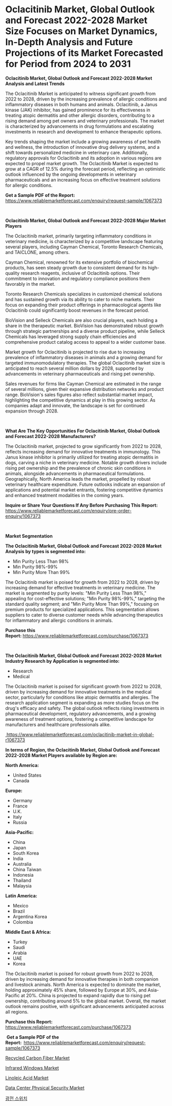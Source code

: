 <p><h1>Oclacitinib Market, Global Outlook and Forecast 2022-2028 Market Size Focuses on Market Dynamics, In-Depth Analysis and Future Projections of its Market Forecasted for Period from 2024 to 2031</h1></p><p><strong>Oclacitinib Market, Global Outlook and Forecast 2022-2028 Market Analysis and Latest Trends</strong></p>
<p><p>The Oclacitinib Market is anticipated to witness significant growth from 2022 to 2028, driven by the increasing prevalence of allergic conditions and inflammatory diseases in both humans and animals. Oclacitinib, a Janus kinase (JAK) inhibitor, has gained prominence for its effectiveness in treating atopic dermatitis and other allergic disorders, contributing to a rising demand among pet owners and veterinary professionals. The market is characterized by advancements in drug formulations and escalating investments in research and development to enhance therapeutic options.</p><p>Key trends shaping the market include a growing awareness of pet health and wellness, the introduction of innovative drug delivery systems, and a shift towards personalized medicine in veterinary care. Additionally, regulatory approvals for Oclacitinib and its adoption in various regions are expected to propel market growth. The Oclacitinib Market is expected to grow at a CAGR of 12.5% during the forecast period, reflecting an optimistic outlook influenced by the ongoing developments in veterinary pharmaceuticals and an increasing focus on effective treatment solutions for allergic conditions.</p></p>
<p><strong>Get a Sample PDF of the Report:&nbsp;</strong> <a href="https://www.reliablemarketforecast.com/enquiry/request-sample/1067373">https://www.reliablemarketforecast.com/enquiry/request-sample/1067373</a></p>
<p>&nbsp;</p>
<p><strong>Oclacitinib Market, Global Outlook and Forecast 2022-2028 Major Market Players</strong></p>
<p><p>The Oclacitinib market, primarily targeting inflammatory conditions in veterinary medicine, is characterized by a competitive landscape featuring several players, including Cayman Chemical, Toronto Research Chemicals, and TAICLONE, among others. </p><p>Cayman Chemical, renowned for its extensive portfolio of biochemical products, has seen steady growth due to consistent demand for its high-quality research reagents, inclusive of Oclacitinib options. Their commitment to innovation and regulatory compliance positions them favorably in the market.</p><p>Toronto Research Chemicals specializes in customized chemical solutions and has sustained growth via its ability to cater to niche markets. Their focus on expanding their product offerings in pharmacological agents like Oclacitinib could significantly boost revenues in the forecast period.</p><p>BioVision and Selleck Chemicals are also crucial players, each holding a share in the therapeutic market. BioVision has demonstrated robust growth through strategic partnerships and a diverse product pipeline, while Selleck Chemicals has leveraged strong supply chain efficiencies and comprehensive product catalog access to appeal to a wider customer base.</p><p>Market growth for Oclacitinib is projected to rise due to increasing prevalence of inflammatory diseases in animals and a growing demand for targeted immunomodulatory therapies. The global Oclacitinib market size is anticipated to reach several million dollars by 2028, supported by advancements in veterinary pharmaceuticals and rising pet ownership.</p><p>Sales revenues for firms like Cayman Chemical are estimated in the range of several millions, given their expansive distribution networks and product range. BioVision's sales figures also reflect substantial market impact, highlighting the competitive dynamics at play in this growing sector. As companies adapt and innovate, the landscape is set for continued expansion through 2028.</p></p>
<p>&nbsp;</p>
<p><strong>What Are The Key Opportunities For Oclacitinib Market, Global Outlook and Forecast 2022-2028 Manufacturers?</strong></p>
<p><p>The Oclacitinib market, projected to grow significantly from 2022 to 2028, reflects increasing demand for innovative treatments in immunology. This Janus kinase inhibitor is primarily utilized for treating atopic dermatitis in dogs, carving a niche in veterinary medicine. Notable growth drivers include rising pet ownership and the prevalence of chronic skin conditions in animals, alongside advancements in pharmaceutical formulations. Geographically, North America leads the market, propelled by robust veterinary healthcare expenditure. Future outlooks indicate an expansion of applications and potential market entrants, fostering competitive dynamics and enhanced treatment modalities in the coming years.</p></p>
<p><strong>Inquire or Share Your Questions If Any Before Purchasing This Report:</strong> <a href="https://www.reliablemarketforecast.com/enquiry/pre-order-enquiry/1067373">https://www.reliablemarketforecast.com/enquiry/pre-order-enquiry/1067373</a></p>
<p>&nbsp;</p>
<p><strong>Market Segmentation</strong></p>
<p><strong>The Oclacitinib Market, Global Outlook and Forecast 2022-2028 Market Analysis by types is segmented into:</strong></p>
<p><ul><li>Min Purity Less Than 98%</li><li>Min Purity 98%-99%</li><li>Min Purity More Than 99%</li></ul></p>
<p><p>The Oclacitinib market is poised for growth from 2022 to 2028, driven by increasing demand for effective treatments in veterinary medicine. The market is segmented by purity levels: "Min Purity Less Than 98%," appealing for cost-effective solutions; "Min Purity 98%-99%," targeting the standard quality segment; and "Min Purity More Than 99%," focusing on premium products for specialized applications. This segmentation allows suppliers to cater to diverse customer needs while advancing therapeutics for inflammatory and allergic conditions in animals.</p></p>
<p><strong>Purchase this Report:&nbsp;</strong><a href="https://www.reliablemarketforecast.com/purchase/1067373">https://www.reliablemarketforecast.com/purchase/1067373</a></p>
<p>&nbsp;</p>
<p><strong>The Oclacitinib Market, Global Outlook and Forecast 2022-2028 Market Industry Research by Application is segmented into:</strong></p>
<p><ul><li>Research</li><li>Medical</li></ul></p>
<p><p>The Oclacitinib market is poised for significant growth from 2022 to 2028, driven by increasing demand for innovative treatments in the medical sector, particularly for conditions like atopic dermatitis and allergies. The research application segment is expanding as more studies focus on the drug's efficacy and safety. The global outlook reflects rising investments in pharmaceutical development, regulatory advancements, and a growing awareness of treatment options, fostering a competitive landscape for manufacturers and healthcare professionals alike.</p></p>
<p><a href="https://www.reliablemarketforecast.com/oclacitinib-market-in-global-r1067373">&nbsp;https://www.reliablemarketforecast.com/oclacitinib-market-in-global-r1067373</a></p>
<p><strong>In terms of Region, the Oclacitinib Market, Global Outlook and Forecast 2022-2028 Market Players available by Region are:</strong></p>
<p>
    <p> <strong> North America: </strong>
        <ul>
            <li>United States</li>
            <li>Canada</li>
        </ul>
        </p> 
    <p> <strong> Europe: </strong>
        <ul>
            <li>Germany</li>
            <li>France</li>
            <li>U.K.</li>
            <li>Italy</li>
            <li>Russia</li>
        </ul>
        </p> 
    <p> <strong> Asia-Pacific: </strong>
        <ul>
            <li>China</li>
            <li>Japan</li>
            <li>South Korea</li>
            <li>India</li>
            <li>Australia</li>
            <li>China Taiwan</li>
            <li>Indonesia</li>
            <li>Thailand</li>
            <li>Malaysia</li>
        </ul>
        </p> 
    <p> <strong> Latin America: </strong>
        <ul>
            <li>Mexico</li>
            <li>Brazil</li>
            <li>Argentina Korea</li>
            <li>Colombia</li>
        </ul>
        </p> 
    <p> <strong> Middle East & Africa: </strong>
        <ul>
            <li>Turkey</li>
            <li>Saudi</li>
            <li>Arabia</li>
            <li>UAE</li>
            <li>Korea</li>
        </ul>
    </p>
    </p>
<p><p>The Oclacitinib market is poised for robust growth from 2022 to 2028, driven by increasing demand for innovative therapies in both companion and livestock animals. North America is expected to dominate the market, holding approximately 45% share, followed by Europe at 30%, and Asia-Pacific at 20%. China is projected to expand rapidly due to rising pet ownership, contributing around 5% to the global market. Overall, the market outlook remains positive, with significant advancements anticipated across all regions.</p></p>
<p><strong>Purchase this Report: </strong><a href="https://www.reliablemarketforecast.com/purchase/1067373">https://www.reliablemarketforecast.com/purchase/1067373</a></p>
<p>&nbsp;<strong>Get a Sample PDF of the Report:&nbsp;&nbsp;</strong><a href="https://www.reliablemarketforecast.com/enquiry/request-sample/1067373">https://www.reliablemarketforecast.com/enquiry/request-sample/1067373</a></p>
<p><strong></strong></p>
<p><p><a href="https://issuu.com/reportprime-2/docs/recycled-carbon-fiber-market-size-2_88a555ddca09f0">Recycled Carbon Fiber Market</a></p><p><a href="https://medium.com/@ruth.macdonald08580/infrared-windows-market-share-market-analysis-growth-trends-forecasts-for-period-from-65ac5f0ff33a">Infrared Windows Market</a></p><p><a href="https://issuu.com/reportprime-2/docs/linoleic-acid-market-size-2030.pptx_1ff7ef7481cec8">Linoleic Acid Market</a></p><p><a href="https://www.linkedin.com/pulse/global-data-center-physical-security-market-focus-product-type-rt8cf?trackingId=6sG2vmz5Sh%2BZOwFuIHG59A%3D%3D">Data Center Physical Security Market</a></p><p><a href="https://github.com/sougarounis/Market-Research-Report-List-6/blob/main/655513311201.md">광전 스위치</a></p></p>
